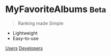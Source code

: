 <!-- _coverpage.md -->

# MyFavoriteAlbums <small>Beta</small>

> Ranking made Simple

- Lightweight
- Easy-to-use

[Users](UserIntroduction.md)
[Developers](DeveloperIntroduction.md)

